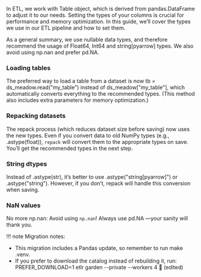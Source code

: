 In ETL, we work with Table object, which is derived from pandas.DataFrame to adjust it to our needs. Setting the types of your columns is crucial for performance and memory optimization. In this guide, we’ll cover the types we use in our ETL pipeline and how to set them.

As a general summary, we use nullable data types, and therefore recommend the usage of Float64, Int64 and string[pyarrow] types. We also avoid using np.nan and prefer pd.NA.

### Loading tables
The preferred way to load a table from a dataset is now tb = ds_meadow.read("my_table") instead of ds_meadow["my_table"], which automatically converts everything to the recommended types. (This method also includes extra parameters for memory optimization.)

### Repacking datasets
The repack process (which reduces dataset size before saving) now uses the new types. Even if you convert data to old NumPy types (e.g., .astype(float)), `repack` will convert them to the appropriate types on save. You’ll get the recommended types in the next step.


### String dtypes
Instead of .astype(str), it’s better to use .astype("string[pyarrow]") or .astype("string"). However, if you don’t, repack will handle this conversion when saving.

### NaN values
No more np.nan: Avoid using `np.nan`! Always use pd.NA —your sanity will thank you.


!!! note
Migration notes:
- This migration includes a Pandas update, so remember to run make .venv.
- If you prefer to download the catalog instead of rebuilding it, run:
  PREFER_DOWNLOAD=1 etlr garden --private --workers 4 :thread: (edited)
